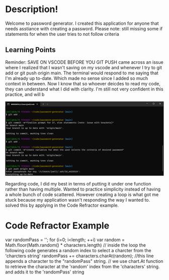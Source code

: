 # Description!

Welcome to password generator. 
I created this application for anyone that needs asstiance with creating a password. 
Please note: still missing some if statements for when the user tries to not follow criteria

## Learning Points
Reminder: SAVE ON VSCODE BEFORE YOU GIT PUSH
came across an issue where I realized that I wasn't saving on my vscode and whenever I try to git add or git push origin main. The terminal would respond to me saying that I'm already up to-date. Which made no sense since I added so much context in between. Now I know that so whoever deicdes to read my code, they can understand what I did with clarity. I'm still not very confident in this practice, and will b

![Github example](assets/images/gitbash%20reminder.png)

Regarding code, I did my best in terms of putting it under one function rather than having multiple. Wanted to practice simplicity instead of having a whole bunch of code scattered. However creating a loop is what got me stuck because my application wasn't responding the way I wanted to. solved this by applying in the Code Refractor example.

# Code Refractor Example

 var randomPass = ''; 
  for (i=0; i<length; ++i) 
  var random = Math.floor(Math.random() * characters.length)
  // inside the loop the following code generates a random index to select a charcter from the 'charcters string'
    randomPass += characters.charAt(random);
  //this line appends a character to the "randomPass" string. 
  // we use chart.At function to retrieve the character at the 'random' index from the 'characters' string. and adds it to the 'randomPass' string


